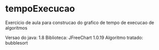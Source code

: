 # tempoExecucao
Exercicio de aula para construcao do grafico de tempo de execucao de algoritmos

Versao do java: 1.8
Biblioteca: JFreeChart 1.0.19
Algoritmo tratado: bubblesort
